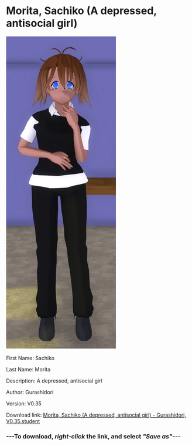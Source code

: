 # Morita, Sachiko (A depressed, antisocial girl)

<img src = "https://raw.githubusercontent.com/Arbiter1223/Daigaku-Gurashi-Custom-Students/master/Students/Files/Morita%2C%20Sachiko%20(A%20depressed%2C%20antisocial%20girl).png">

First Name: Sachiko

Last Name: Morita

Description: A depressed, antisocial girl

Author: Gurashidori

Version: V0.35

Download link: <a href="https://raw.githubusercontent.com/Arbiter1223/Daigaku-Gurashi-Custom-Students/master/Students/Files/Morita%2C%20Sachiko%20(A%20depressed%2C%20antisocial%20girl)%20-%20Gurashidori%2C%20V0.35.student">Morita, Sachiko (A depressed, antisocial girl) - Gurashidori, V0.35.student</a>

### ---**To download, _right-click_ the link, and select _"Save as"_**---
